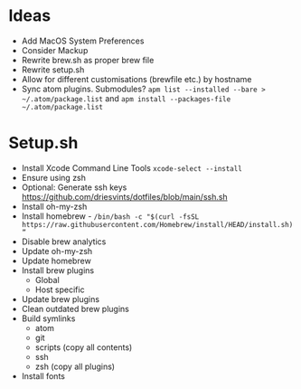# Ideas
- Add MacOS System Preferences
- Consider Mackup
- Rewrite brew.sh as proper brew file
- Rewrite setup.sh
- Allow for different customisations (brewfile etc.) by hostname
- Sync atom plugins.  Submodules?  `apm list --installed --bare > ~/.atom/package.list` and `apm install --packages-file ~/.atom/package.list`

# Setup.sh
- Install Xcode Command Line Tools `xcode-select --install`
- Ensure using zsh
- Optional: Generate ssh keys https://github.com/driesvints/dotfiles/blob/main/ssh.sh
- Install oh-my-zsh
- Install homebrew - `/bin/bash -c "$(curl -fsSL https://raw.githubusercontent.com/Homebrew/install/HEAD/install.sh)”`
- Disable brew analytics
- Update oh-my-zsh
- Update homebrew
- Install brew plugins
  - Global
  - Host specific
- Update brew plugins
- Clean outdated brew plugins
- Build symlinks
  - atom
  - git
  - scripts (copy all contents)
  - ssh
  - zsh (copy all plugins)
- Install fonts
